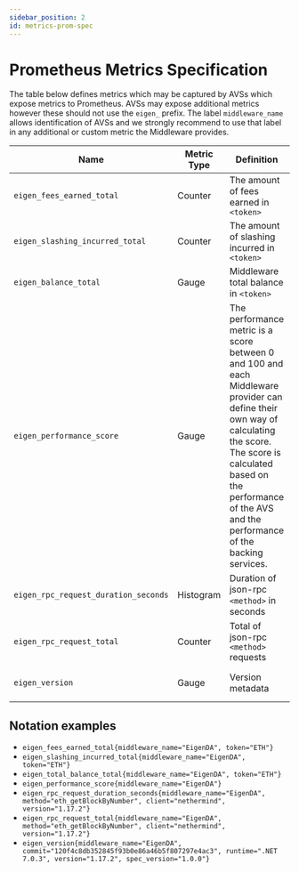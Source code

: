 ```yaml
---
sidebar_position: 2
id: metrics-prom-spec
---
```


# Prometheus Metrics Specification

The table below defines metrics which may be captured by AVSs which expose metrics to Prometheus. AVSs may expose additional metrics however these should not use the `eigen_` prefix. The label `middleware_name` allows identification of AVSs and we strongly recommend to use that label in any additional or custom metric the Middleware provides.

| Name | Metric Type | Definition | Labels |
|---|---|---|---|
| `eigen_fees_earned_total` | Counter | The amount of fees earned in `<token>` | `middleware_name`, `token` |
| `eigen_slashing_incurred_total` | Counter | The amount of slashing incurred in `<token>` | `middleware_name`, `token` |
| `eigen_balance_total` | Gauge | Middleware total balance in `<token>` | `middleware_name`, `token` |
| `eigen_performance_score` | Gauge | The performance metric is a score between 0 and 100 and each Middleware provider can define their own way of calculating the score. The score is calculated based on the performance of the AVS and the performance of the backing  services. | `middleware_name` |
| `eigen_rpc_request_duration_seconds` | Histogram | Duration of json-rpc `<method>` in seconds | `middleware_name`,`method`, `client`, `version` |
| `eigen_rpc_request_total` | Counter | Total of json-rpc `<method>` requests | `middleware_name`, `method`,`client`,`version` |
| `eigen_version` | Gauge | Version metadata | `middleware_name`, `commit`, `runtime`, `version`, `spec_version` |

## Notation examples

* `eigen_fees_earned_total{middleware_name="EigenDA", token="ETH"}`
* `eigen_slashing_incurred_total{middleware_name="EigenDA", token="ETH"}`
* `eigen_total_balance_total{middleware_name="EigenDA", token="ETH"}`
* `eigen_performance_score{middleware_name="EigenDA"}`
* `eigen_rpc_request_duration_seconds{middleware_name="EigenDA", method="eth_getBlockByNumber", client="nethermind", version="1.17.2"}`
* `eigen_rpc_request_total{middleware_name="EigenDA", method="eth_getBlockByNumber", client="nethermind", version="1.17.2"}` 
* `eigen_version{middleware_name="EigenDA", commit="120f4c8db352845f93b0e86a46b5f807297e4ac3", runtime=".NET 7.0.3", version="1.17.2", spec_version="1.0.0"}`